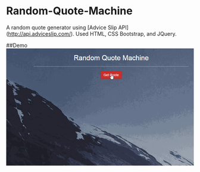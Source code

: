 # Random-Quote-Machine

A random quote generator using [Advice Slip API] (http://api.adviceslip.com/). Used HTML, CSS Bootstrap, and JQuery. 

##Demo
![Demo](demo.gif)

